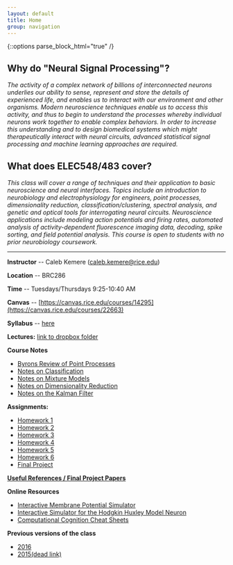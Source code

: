 ```yaml
---
layout: default
title: Home
group: navigation
---
```


{::options parse_block_html="true" /}

## Why do "Neural Signal Processing"?

_The activity of a complex network of billions of interconnected neurons underlies our ability
to sense, represent and store the details of experienced life, and enables us to interact with
our environment and other organisms. Modern neuroscience techniques enable us to access this
activity, and thus to begin to understand the processes whereby individual neurons work
together to enable complex behaviors. In order to increase this understanding and to design
biomedical systems which might therapeutically interact with neural circuits, advanced
statistical signal processing and machine learning approaches are required._


## What does ELEC548/483 cover?

_This class will cover a range of techniques and their application to basic neuroscience and
neural interfaces. Topics include an introduction to neurobiology and electrophysiology for
engineers, point processes, dimensionality reduction, classification/clustering, spectral
analysis, and genetic and optical tools for interrogating neural circuits. Neuroscience
applications include modeling action potentials and firing rates, automated analysis of
activity-dependent fluorescence imaging data, decoding, spike sorting, and field potential
analysis. This course is open to students with no prior neurobiology coursework._

---

<div class="row">

<div class="col-md-6">

**Instructor** -- Caleb Kemere (caleb.kemere@rice.edu)

**Location** -- BRC286

**Time** -- Tuesdays/Thursdays 9:25-10:40 AM

**Canvas** -- [https://canvas.rice.edu/courses/14295](https://canvas.rice.edu/courses/22663)

**Syllabus** -- [here](/syllabus.html)

**Lectures:** [link to dropbox folder]()

**Course Notes**

  + [Byrons Review of Point
  Processes](https://github.com/ckemere/CourseNotes/blob/master/NeuralSignalProcessing/PoissonNotes/PoissProcRev.pdf)
  + [Notes on Classification
  ](https://github.com/ckemere/CourseNotes/blob/master/NeuralSignalProcessing/Classification/Classification.pdf)
  + [Notes on Mixture Models
  ](https://github.com/ckemere/CourseNotes/blob/master/NeuralSignalProcessing/MixtureModels/MixtureModels.pdf)
  + [Notes on Dimensionality Reduction
  ](https://github.com/ckemere/CourseNotes/blob/master/NeuralSignalProcessing/DimensionalityReduction/DimensionalityReduction.pdf)
  + [Notes on the Kalman Filter
  ](https://github.com/ckemere/CourseNotes/blob/master/NeuralSignalProcessing/KalmanFilter/KalmanFilter.pdf)

**Assignments:**

  + [Homework 1](/Assignments/hw1.html)
  + [Homework 2](/Assignments/hw2.html)
  + [Homework 3](/Assignments/hw3.html)
  + [Homework 4](/Assignments/hw4.html)
  + [Homework 5](/Assignments/hw5.html)
  + [Homework 6](/Assignments/hw6.html)
  + [Final Project](/Assignments/finalproject.html)

[**Useful References / Final Project Papers**](Resources/)

**Online Resources**

  + [Interactive Membrane Potential Simulator](http://www.nernstgoldman.physiology.arizona.edu/)
  + [Interactive Simulator for the Hodgkin Huxley Model Neuron](http://www.afodor.net/HHModel.htm)
  + [Computational Cognition Cheat Sheets](http://www.bcs.rochester.edu/people/robbie/jacobslab/cheat_sheets.html)

**Previous versions of the class**

  + [2016](/2016/)
  + [2015(dead link)](http://dsp.rice.edu/courses/elec548)

</div>
</div>
